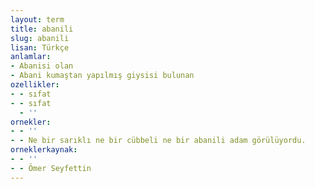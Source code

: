 ```yaml
---
layout: term
title: abanili
slug: abanili
lisan: Türkçe
anlamlar:
- Abanisi olan
- Abani kumaştan yapılmış giysisi bulunan
ozellikler:
- - sıfat
- - sıfat
  - ''
ornekler:
- - ''
- - Ne bir sarıklı ne bir cübbeli ne bir abanili adam görülüyordu.
orneklerkaynak:
- - ''
- - Ömer Seyfettin
---
```

